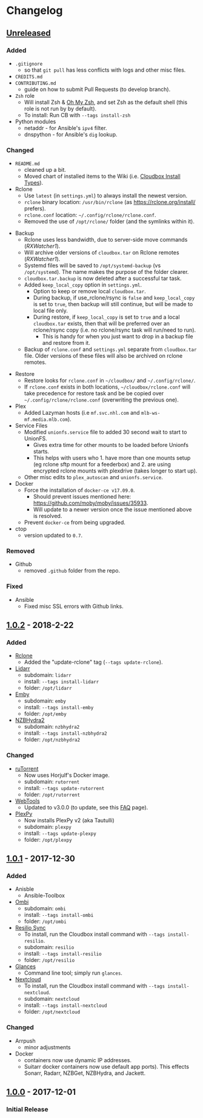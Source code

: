 <!---

All notable changes to this project will be documented in this file.

The format is based on [Keep a Changelog](http://keepachangelog.com/en/1.0.0/)
and this project adheres to [Semantic Versioning](http://semver.org/spec/v2.0.0.html).

Changelog Format:

## [Unreleased]

## [X.X.X] - YEAR-MM-DD

### Added
- entry.

### Changed
- entry.

### Removed
- entry.

### Fixed
- entry.


[X.X.X]: https://github.com/Cloudbox/Cloudbox/compare/vX.X.X-1...vX.X.X
-->

# Changelog

## [Unreleased]
### Added
- `.gitignore`
  * so that `git pull` has less conflicts with logs and other misc files.
- `CREDITS.md`
- `CONTRIBUTING.md`
  * guide on how to submit Pull Requests (to develop branch).
- `Zsh` role
  * Will install Zsh & [Oh My Zsh](http://ohmyz.sh), and set Zsh as the default shell (this role is not run by by default).
  * To install: Run CB with `--tags install-zsh`
- Python modules
  * netaddr - for Ansible's `ipv4` filter.
  * dnspython - for Ansible's `dig` lookup.


### Changed
- `README.md`
  * cleaned up a bit.
  * Moved chart of installed items to the Wiki (i.e. [Cloudbox Install Types](https://github.com/Cloudbox/Cloudbox/wiki/Basics%3A-Cloudbox-Install-Types)).
- Rclone
   - Use `latest` (in `settings.yml`) to always install the newest version.
   - `rclone` binary location: `/usr/bin/rclone` (as https://rclone.org/install/ prefers).
   - `rclone.conf` location: `~/.config/rclone/rclone.conf`.
   - Removed the use of `/opt/rclone/` folder (and the symlinks within it).
* Backup
  - Rclone uses less bandwidth, due to server-side move commands (_RXWatcher1_).
  - Will archive older versions of `cloudbox.tar` on Rclone remotes (_RXWatcher1_).
  - Systemd files will be saved to `/opt/systemd-backup` (vs `/opt/systemd`). The name makes the purpose of the folder clearer.
  - `cloudbox.tar.backup` is now deleted after a successful tar task.
   - Added `keep_local_copy` option in `settings.yml`.
      - Option to keep or remove local `cloudbox.tar`.
      - During backup, if use_rclone/rsync is `false` and `keep_local_copy` is set to `true`, then backup will still continue, but will be made to local file only.
      - During restore, if `keep_local_copy` is set to `true` and a local `cloudbox.tar` exists, then that will be preferred over an rclone/rsync copy (i.e. no rclone/rsync task will run/need to run).
         - This is handy for when you just want to drop in a backup file and restore from it.
   - Backup of `rclone.conf` and `settings.yml` separate from `cloudbox.tar` file. Older versions of these files will also be archived on rclone remotes.
- Restore
  - Restore looks for `rclone.conf` in `~/cloudbox/` and `~/.config/rclone/`.
  - If `rclone.conf` exists in both locations, `~/cloudbox/rclone.conf` will take precedence for restore task and be be copied over `~/.config/rclone/rclone.conf` (overwriting the previous one).
 - Plex
   - Added Lazyman hosts (i.e `mf.svc.nhl.com` and `mlb-ws-mf.media.mlb.com`).
 - Service Files
   - Modified `unionfs.service` file to added 30 second wait to start to UnionFS.
     - Gives extra time for other mounts to be loaded before Unionfs starts.
     - This helps with users who 1. have more than one mounts setup (eg rclone sftp mount for a feederbox) and 2. are using encrypted rclone mounts with plexdrive (takes longer to start up).
   - Other misc edits to `plex_autoscan` and `unionfs.service`.
 - Docker
   - Force the installation of `docker-ce v17.09.0`.
     - Should prevent issues mentioned here: https://github.com/moby/moby/issues/35933.
     - Will update to a newer version once the issue mentioned above is resolved.
   - Prevent `docker-ce` from being upgraded.
 - ctop
   - version updated to `0.7`.

### Removed
- Github
  - removed `.github` folder from the repo.

### Fixed
- Ansible
  - Fixed misc SSL errors with Github links.


## [1.0.2] - 2018-2-22
### Added
- [Rclone](https://rclone.org/)
  * Added the "update-rclone" tag (`--tags update-rclone`).
- [Lidarr](http://lidarr.audio/)
  - subdomain: `lidarr`
  - install: `--tags install-lidarr`
  - folder: `/opt/lidarr`
- [Emby](https://emby.media/)
  - subdomain: `emby`
  - install: `--tags install-emby`
  - folder: `/opt/emby`
- [NZBHydra2](https://github.com/theotherp/nzbhydra)
  - subdomain: `nzbhydra2`
  - install: `--tags install-nzbhydra2`
  - folder: `/opt/nzbhydra2`

### Changed
- [ruTorrent](https://github.com/horjulf/docker-rutorrent-autodl)
  - Now uses Horjulf's Docker image.
  - subdomain: `rutorrent`
  - install: `--tags update-rutorrent`
  - folder: `/opt/rutorrent`
- [WebTools](https://github.com/ukdtom/WebTools.bundle)
  * Updated to v3.0.0 (to update, see this [FAQ](https://github.com/Cloudbox/Cloudbox/wiki/FAQ#update-webtools) page).
- [PlexPy](http://tautulli.com/)
  - Now installs PlexPy v2 (aka Tautulli)
  - subdomain: `plexpy`
  - install: `--tags update-plexpy`
  - folder: `/opt/plexpy`


## [1.0.1] - 2017-12-30
### Added
- Anisble
  - Ansible-Toolbox
- [Ombi](http://www.ombi.io/)
  - subdomain: `ombi`
  - install: `--tags install-ombi`
  - folder: `/opt/ombi`
- [Resilio Sync](https://www.resilio.com/)
  - To install, run the Cloudbox install command with `--tags install-resilio`.
  - subdomain: `resilio`
  - install: `--tags install-resilio`
  - folder: `/opt/resilio`
- [Glances](https://nicolargo.github.io/glances/)
  * Command line tool; simply run `glances`.
- [Nextcloud](https://nextcloud.com/)
  - To install, run the Cloudbox install command with `--tags install-nextcloud`.
  - subdomain: `nextcloud`
  - install: `--tags install-nextcloud`
  - folder: `/opt/nextcloud`

### Changed
- Arrpush
  - minor adjustments
- Docker
  - containers now use dynamic IP addresses.
  * Suitarr docker containers now use default app ports). This effects Sonarr, Radarr, NZBGet, NZBHydra, and Jackett.

## [1.0.0] - 2017-12-01
### Initial Release



[Unreleased]: https://github.com/Cloudbox/Cloudbox/compare/HEAD...develop
[1.0.2]: https://github.com/Cloudbox/Cloudbox/compare/v1.0.1...v1.0.2
[1.0.1]: https://github.com/Cloudbox/Cloudbox/compare/v1.0.0...v1.0.1
[1.0.0]: https://github.com/Cloudbox/Cloudbox/compare/9af69ab...v1.0.0
